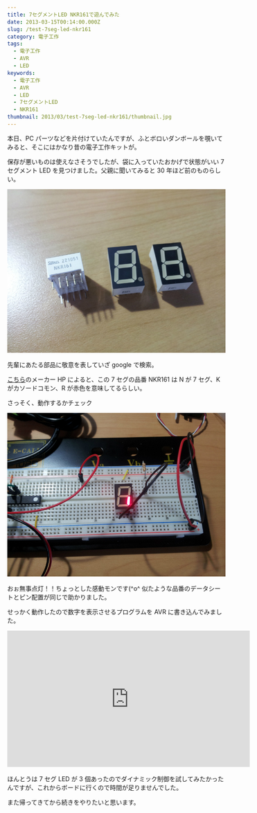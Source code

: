 ```yaml
---
title: 7セグメントLED NKR161で遊んでみた
date: 2013-03-15T00:14:00.000Z
slug: /test-7seg-led-nkr161
category: 電子工作
tags:
  - 電子工作
  - AVR
  - LED
keywords:
  - 電子工作
  - AVR
  - LED
  - 7セグメントLED
  - NKR161
thumbnail: 2013/03/test-7seg-led-nkr161/thumbnail.jpg
---
```


本日、PC パーツなどを片付けていたんですが、ふとボロいダンボールを覗いてみると、そこにはかなり昔の電子工作キットが。

保存が悪いものは使えなさそうでしたが、袋に入っていたおかげで状態がいい 7 セグメント LED を見つけました。父親に聞いてみると 30 年ほど前のものらしい。

![](./7seg-led.jpg)

先輩にあたる部品に敬意を表していざ google で検索。

[こちら](http://www.stanley-components.com/jp/description_of_part_number/led_numeric_display.cfm)のメーカー HP によると、この 7 セグの品番 NKR161 は N が 7 セグ、K がカソードコモン、R が赤色を意味してるらしい。

さっそく、動作するかチェック

![](./demo.jpg)

おぉ無事点灯！！ちょっとした感動モンです(^o^
似たような品番のデータシートとピン配置が同じで助かりました。

せっかく動作したので数字を表示させるプログラムを AVR に書き込んでみました。

<iframe width="560" height="315" src="https://www.youtube.com/embed/cU71WPmaD4s" frameborder="0" allow="accelerometer; autoplay; encrypted-media; gyroscope; picture-in-picture" allowfullscreen></iframe>

ほんとうは 7 セグ LED が 3 個あったのでダイナミック制御を試してみたかったんですが、これからボードに行くので時間が足りませんでした。

また帰ってきてから続きをやりたいと思います。
